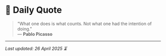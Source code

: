 # 📜 Daily Quote

> "What one does is what counts. Not what one had the intention of doing."  
> — **Pablo Picasso**

---

_Last updated: 26 April 2025 ⏳_
